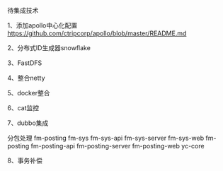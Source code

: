 待集成技术

1、添加apollo中心化配置
https://github.com/ctripcorp/apollo/blob/master/README.md

2、分布式ID生成器snowflake

3、FastDFS

4、整合netty

5、docker整合

6、cat监控

7、dubbo集成

   分包处理
   fm-posting
     fm-sys
        fm-sys-api
        fm-sys-server
        fm-sys-web
     fm-posting
        fm-posting-api
        fm-posting-server
        fm-posting-web
     yc-core
        
     
      

8、事务补偿

